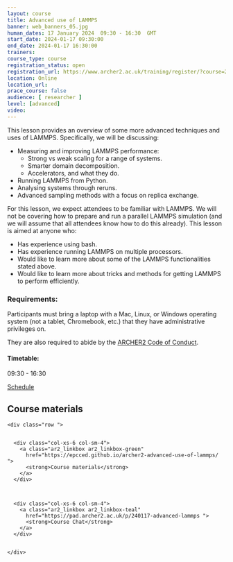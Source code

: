 ```yaml
---
layout: course
title: Advanced use of LAMMPS
banner: web_banners_05.jpg 
human_dates: 17 January 2024  09:30 - 16:30  GMT
start_date: 2024-01-17 09:30:00
end_date: 2024-01-17 16:30:00
trainers: 
course_type: course
registration_status: open
registration_url: https://www.archer2.ac.uk/training/register/?course=240117-advanced-lammps
location: Online
location_url:
prace_course: false
audience: [ researcher ]
level: [advanced]
video: 
---
```


This lesson provides an overview of some more advanced techniques and uses of LAMMPS. Specifically, we will be discussing:

- Measuring and improving LAMMPS performance:
  - Strong vs weak scaling for a range of systems.
  - Smarter domain decomposition.
  - Accelerators, and what they do.
- Running LAMMPS from Python.
- Analysing systems through reruns.
- Advanced sampling methods with a focus on replica exchange.

For this lesson, we expect attendees to be familiar with LAMMPS. We will not be covering how to prepare and run a parallel LAMMPS simulation (and we will assume that all attendees know how to do this already). This lesson is aimed at anyone who:

- Has experience using bash.
- Has experience running LAMMPS on multiple processors.
- Would like to learn more about some of the LAMMPS functionalities stated above.
- Would like to learn more about tricks and methods for getting LAMMPS to perform efficiently.


### Requirements:

Participants must bring a laptop with a Mac, Linux, or Windows operating system (not a tablet, Chromebook, etc.) that they have administrative privileges on.

They are also required to abide by the [ARCHER2  Code of Conduct](../../../about/policies/code-of-conduct.html). 


#### Timetable:

09:30 - 16:30

[Schedule](https://epcced.github.io/archer2-advanced-use-of-lammps/#schedule)

<section id="service">



<h2><a name="materials">Course materials</a></h2>



    <div class="row ">	

		
      <div class="col-xs-6 col-sm-4">
        <a class="ar2_linkbox ar2_linkbox-green" 
          href="https://epcced.github.io/archer2-advanced-use-of-lammps/  ">
          <strong>Course materials</strong> 
        </a>
      </div>


 
      <div class="col-xs-6 col-sm-4">
        <a class="ar2_linkbox ar2_linkbox-teal" 
          href="https://pad.archer2.ac.uk/p/240117-advanced-lammps ">
          <strong>Course Chat</strong>       
        </a>
      </div>
		

 	</div>
		
		
				

<!--
 		
<h2><a name="videos">Videos</a></h2>

<h3>Day 1 Session 1</h3>

<div>
	<iframe title="Video" width="560" height="315" src="https://www.youtube.com/embed/xxxxx" frameborder="0" allow="accelerometer; autoplay; encrypted-media; gyroscope; picture-in-picture" allowfullscreen></iframe>
</div>


<h3>Day 1 Session 2</h3>

<div>
	<iframe title="Video" width="560" height="315" src="https://www.youtube.com/embed/xxxxx" frameborder="0" allow="accelerometer; autoplay; encrypted-media; gyroscope; picture-in-picture" allowfullscreen></iframe>
</div>


<h3>Day 1 Session 3</h3>

<div>
	<iframe title="Video" width="560" height="315" src="https://www.youtube.com/embed/xxxxx" frameborder="0" allow="accelerometer; autoplay; encrypted-media; gyroscope; picture-in-picture" allowfullscreen></iframe>
</div>


<h3>Day 1 Session 4</h3>

<div>
	<iframe title="Video" width="560" height="315" src="https://www.youtube.com/embed/xxxxx" frameborder="0" allow="accelerometer; autoplay; encrypted-media; gyroscope; picture-in-picture" allowfullscreen></iframe>
</div>


<h3>Day 2 Session 1</h3>

<div>
	<iframe title="Video" width="560" height="315" src="https://www.youtube.com/embed/xxxxx" frameborder="0" allow="accelerometer; autoplay; encrypted-media; gyroscope; picture-in-picture" allowfullscreen></iframe>
</div>


<h3>Day 2 Session 2</h3>

<div>
	<iframe title="Video" width="560" height="315" src="https://www.youtube.com/embed/xxxxx" frameborder="0" allow="accelerometer; autoplay; encrypted-media; gyroscope; picture-in-picture" allowfullscreen></iframe>
</div>

-->

<!--


<h2><a name="feedback">Feedback</a></h2>


    <div class="row ">	

      <div class="col-xs-6 col-sm-4">
        <a class="ar2_linkbox ar2_linkbox-teal" 


		   href="https://www.archer2.ac.uk/training/feedback/?course=240117-advanced-lammps"

		>
          <strong>Feedback</strong><br/>
          Please let us know what was great about this course and anything we can improve
        </a>
      </div>
    </div>
		
-->
 
</section>



